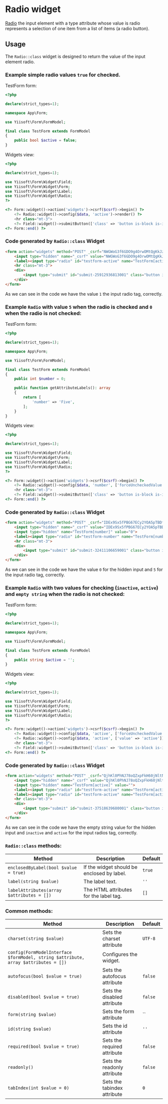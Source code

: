# Radio widget

[Radio](https://www.w3.org/TR/2012/WD-html-markup-20120329/input.radio.html) the input element with a type attribute whose value is radio represents a selection of one item from a list of items (a radio button).

## Usage

The `Radio::class` widget is designed to return the value of the input element radio.

### Example simple radio values `true` for checked.

TestForm form:

```php
<?php

declare(strict_types=1);

namespace App\Form;

use Yiisoft\Form\FormModel;

final class TestForm extends FormModel
{
    public bool $active = false;
}
```

Widgets view:

```php
<?php

declare(strict_types=1);

use Yiisoft\Form\Widget\Field;
use Yiisoft\Form\Widget\Form;
use Yiisoft\Form\Widget\Label;
use Yiisoft\Form\Widget\Radio;
?>

<?= Form::widget()->action('widgets')->csrf($csrf)->begin() ?>
    <?= Radio::widget()->config($data, 'active')->render() ?>
    <hr class="mt-3">
    <?= Field::widget()->submitButton(['class' => 'button is-block is-info is-fullwidth', 'value' => 'Save']); ?>
<?= Form::end() ?>
```

### Code generated by `Radio::class` Widget

```html
<form action="widgets" method="POST" _csrf="NWGWoG3f6GDO9g4OrwOMtQgKkJzJiWD3W-w1WJRZk7dCINrkQOevNvqnZT_EV-rYYGyhxbPHCZEJikQ-7hjXzg==">
    <input type="hidden" name="_csrf" value="NWGWoG3f6GDO9g4OrwOMtQgKkJzJiWD3W-w1WJRZk7dCINrkQOevNvqnZT_EV-rYYGyhxbPHCZEJikQ-7hjXzg==">
    <label><input type="radio" id="testform-active" name="TestForm[active]" value="1"> Active</label>
    <hr class="mt-3">
    <div>
        <input type="submit" id="submit-25912936813001" class="button is-block is-info is-fullwidth" name="submit-25912936813001" value="Save">
    </div>
</form>
```

As we can see in the code we have the value `1` the input radio tag, correctly.

### Example `Radio` with value `5` when the radio is checked and `0` when the radio is not checked:

TestForm form:

```php
<?php

declare(strict_types=1);

namespace App\Form;

use Yiisoft\Form\FormModel;

final class TestForm extends FormModel
{
    public int $number = 0;

    public function getAttributeLabels(): array
    {
        return [
            'number' => 'Five',
        ];
    }
}
```

Widgets view:

```php
<?php

declare(strict_types=1);

use Yiisoft\Form\Widget\Field;
use Yiisoft\Form\Widget\Form;
use Yiisoft\Form\Widget\Label;
use Yiisoft\Form\Widget\Radio;
?>

<?= Form::widget()->action('widgets')->csrf($csrf)->begin() ?>
    <?= Radio::widget()->config($data, 'number', ['forceUncheckedValue' => 0, 'value' => 5])->render() ?>
    <hr class="mt-3">
    <?= Field::widget()->submitButton(['class' => 'button is-block is-info is-fullwidth', 'value' => 'Save']); ?>
<?= Form::end() ?>
```

### Code generated by `Radio::class` Widget

```html
<form action="widgets" method="POST" _csrf="IDEx9Sx5fPBG67ECy2YOA5pTBDfOl9WVnivOQMzTsOpXcH2xAUE7pnK62jOgMmhu8jU1brTZvPPMTb8mtpL0kw==">
    <input type="hidden" name="_csrf" value="IDEx9Sx5fPBG67ECy2YOA5pTBDfOl9WVnivOQMzTsOpXcH2xAUE7pnK62jOgMmhu8jU1brTZvPPMTb8mtpL0kw==">
    <input type="hidden" name="TestForm[number]" value="0">
    <label><input type="radio" id="testform-number" name="TestForm[number]" value="5"> Five</label>
    <hr class="mt-3">
    <div>
        <input type="submit" id="submit-32411106659001" class="button is-block is-info is-fullwidth" name="submit-32411106659001" value="Save">
    </div>
</form>
```

As we can see in the code we have the value `0` for the hidden input and `5` for the input radio tag, correctly.

### Example `Radio` with two values for checking (`inactive`, `active`) and `empty string` when the radio is not checked:

TestForm form:

```php
<?php

declare(strict_types=1);

namespace App\Form;

use Yiisoft\Form\FormModel;

final class TestForm extends FormModel
{
    public string $active = '';
}
```

Widgets view:

```php
<?php

declare(strict_types=1);

use Yiisoft\Form\Widget\Field;
use Yiisoft\Form\Widget\Form;
use Yiisoft\Form\Widget\Label;
use Yiisoft\Form\Widget\Radio;
?>

<?= Form::widget()->action('widgets')->csrf($csrf)->begin() ?>
    <?= Radio::widget()->config($data, 'active', ['forceUncheckedValue' => '', 'value' => 'inactive'])->label('inactive')->render() ?>
    <?= Radio::widget()->config($data, 'active', ['value' => 'active'])->render() ?>
    <hr class="mt-3">
    <?= Field::widget()->submitButton(['class' => 'button is-block is-info is-fullwidth', 'value' => 'Save']); ?>
<?= Form::end() ?>
```

### Code generated by `Radio::class` Widget

```html
<form action="widgets" method="POST" _csrf="QjhKl0PhNJ78oQZxpFkH60jNltN__N718QO3rghokbA1eQbTbtlzyMjwbUDPDWGGIKunigWyt5OjZcbIcinVyQ==">
    <input type="hidden" name="_csrf" value="QjhKl0PhNJ78oQZxpFkH60jNltN__N718QO3rghokbA1eQbTbtlzyMjwbUDPDWGGIKunigWyt5OjZcbIcinVyQ==">
    <input type="hidden" name="TestForm[active]" value="">
    <label><input type="radio" id="testform-active" name="TestForm[active]" value="inactive"> inactive</label>
    <label><input type="radio" id="testform-active" name="TestForm[active]" value="active"> Active</label>
    <hr class="mt-3">
    <div>
        <input type="submit" id="submit-37518639680001" class="button is-block is-info is-fullwidth" name="submit-37518639680001" value="Save">
    </div>
</form>
```

As we can see in the code we have the empty string value for the hidden input and `inactive` and `active` for the input radios tag, correctly. 

### `Radio::class` methods: 

Method | Description | Default
-------|-------------|---------
`enclosedByLabel(bool $value = true)` | If the widget should be enclosed by label. | `true`
`label(string $value)` | The label text. | `''`
`labelAttributes(array $attributes = [])` | The HTML attributes for the label tag. | `[]`

### Common methods:

Method | Description | Default
-------|-------------|---------
`charset(string $value)` | Sets the charset attribute | `UTF-8`
`config(FormModelInterface $formModel, string $attribute, array $attributes = [])` | Configures the widget. |
`autofocus(bool $value = true)` | Sets the autofocus attribute | `false`
`disabled(bool $value = true)` | Sets the disabled attribute | `false`
`form(string $value)` | Sets the form attribute | ``
`id(string $value)` | Sets the id attribute | `''`
`required(bool $value = true)` | Sets the required attribute | `false`
`readonly()` | Sets the readonly attribute | `false`
`tabIndex(int $value = 0)` | Sets the tabindex attribute | `0`

